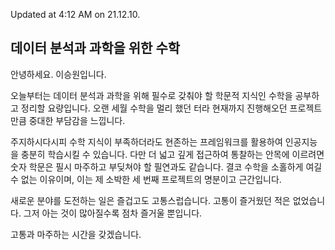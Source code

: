 Updated at 4:12 AM on 21.12.10.

## 데이터 분석과 과학을 위한 수학

안녕하세요. 이승원입니다.

오늘부터는 데이터 분석과 과학을 위해 필수로 갖춰야 할 학문적 지식인 수학을 공부하고 정리할 요량입니다. 오랜 세월 수학을 멀리 했던 터라 현재까지 진행해오던 프로젝트만큼 중대한 부담감을 느낍니다.

주지하시다시피 수학 지식이 부족하더라도 현존하는 프레임워크를 활용하여 인공지능을 충분히 학습시킬 수 있습니다. 다만 더 넓고 깊게 접근하여 통찰하는 안목에 이르려면 숫자 학문은 필시 마주하고 부딪쳐야 할 필연과도 같습니다. 결코 수학을 소홀하게 여길 수 없는 이유이며, 이는 제 소박한 세 번째 프로젝트의 명분이고 근간입니다.

새로운 분야를 도전하는 일은 즐겁고도 고통스럽습니다. 고통이 즐거웠던 적은 없었습니다. 그저 아는 것이 많아질수록 점차 즐거울 뿐입니다.

고통과 마주하는 시간을 갖겠습니다.
